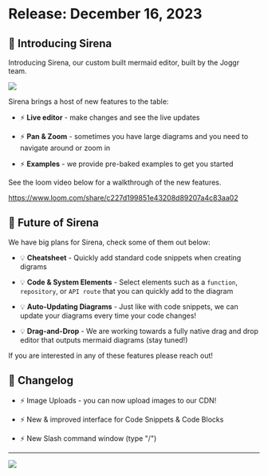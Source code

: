 <!--@@joggrdoc@@-->
<!-- @joggr:version(v1):end -->
<!-- @joggr:warning:start -->
<!-- 
  _   _   _    __        __     _      ____    _   _   ___   _   _    ____     _   _   _ 
 | | | | | |   \ \      / /    / \    |  _ \  | \ | | |_ _| | \ | |  / ___|   | | | | | |
 | | | | | |    \ \ /\ / /    / _ \   | |_) | |  \| |  | |  |  \| | | |  _    | | | | | |
 |_| |_| |_|     \ V  V /    / ___ \  |  _ <  | |\  |  | |  | |\  | | |_| |   |_| |_| |_|
 (_) (_) (_)      \_/\_/    /_/   \_\ |_| \_\ |_| \_| |___| |_| \_|  \____|   (_) (_) (_)
                                                              
This document is managed by Joggr. Editing this document could break Joggr's core features, i.e. our 
ability to auto-maintain this document. Please use the Joggr editor to edit this document 
(link at bottom of the page).
-->
<!-- @joggr:warning:end -->
# Release: December 16, 2023

## 🚀 Introducing Sirena

Introducing Sirena, our custom built mermaid editor, built by the Joggr team.

![](https://cdn.joggr.io/assets/content/images/27f0d076-5cb2-46a2-8d17-0d8c4d586ca8.png?authToken=1edd3b7853a62adeb15bb0dde0a374b5a6bd0e8100b235b6539251b91ff6447e)

Sirena brings a host of new features to the table:

* ⚡ **Live editor** - make changes and see the live updates

* ⚡ **Pan & Zoom** - sometimes you have large diagrams and you need to navigate around or zoom in

* ⚡ **Examples** - we provide pre-baked examples to get you started

See the loom video below for a walkthrough of the new features.

<https://www.loom.com/share/c227d199851e43208d89207a4c83aa02>

## 🧜 Future of Sirena

We have big plans for Sirena, check some of them out below:

* 💡 **Cheatsheet** - Quickly add standard code snippets when creating digrams

* 💡 **Code & System Elements** - Select elements such as a `function`, `repository`, or `API route` that you can quickly add to the diagram

* 💡 **Auto-Updating Diagrams** - Just like with code snippets, we can update your diagrams every time your code changes!

* 💡 **Drag-and-Drop** - We are working towards a fully native drag and drop editor that outputs mermaid diagrams (stay tuned!)

If you are interested in any of these features please reach out!

## 📒 Changelog

* ⚡ Image Uploads - you can now upload images to our CDN!

* ⚡ New & improved interface for Code Snippets & Code Blocks

* ⚡ New Slash command window (type "/")

<!-- @joggr:editLink(96dc1de3-b8be-462a-92f9-71cbd91adb84):start -->
---
<a href="https://app.joggr.io/app/documents/96dc1de3-b8be-462a-92f9-71cbd91adb84/edit" alt="Edit doc on Joggr">
  <img src="https://storage.googleapis.com/joggr-public-assets/github/badges/edit-document-badge.svg" />
</a>
<!-- @joggr:editLink(96dc1de3-b8be-462a-92f9-71cbd91adb84):end -->

